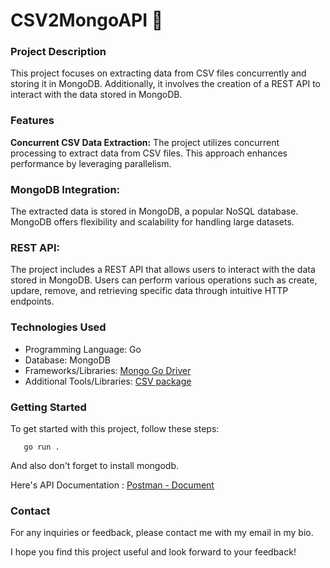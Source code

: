 # CSV2MongoAPI 🌱

### Project Description

This project focuses on extracting data from CSV files concurrently and storing it in MongoDB. Additionally, it involves the creation of a REST API to interact with the data stored in MongoDB.

### Features

**Concurrent CSV Data Extraction:** The project utilizes concurrent processing to extract data from CSV files. This approach enhances performance by leveraging parallelism.

### MongoDB Integration:

The extracted data is stored in MongoDB, a popular NoSQL database. MongoDB offers flexibility and scalability for handling large datasets.

### REST API:

The project includes a REST API that allows users to interact with the data stored in MongoDB. Users can perform various operations such as create, updare, remove, and retrieving specific data through intuitive HTTP endpoints.

### Technologies Used

- Programming Language: Go
- Database: MongoDB
- Frameworks/Libraries: [Mongo Go Driver](https://www.mongodb.com/docs/drivers/go/current/)
- Additional Tools/Libraries: [CSV package](https://pkg.go.dev/encoding/csv)

### Getting Started

To get started with this project, follow these steps:
 ```
    go run . 
 ```
 And also don't forget to install mongodb.

 Here's API Documentation :
 [Postman - Document](https://documenter.getpostman.com/view/28404436/2s93zGzxsi)

### Contact

For any inquiries or feedback, please contact me with my email in my bio.

I hope you find this project useful and look forward to your feedback!

